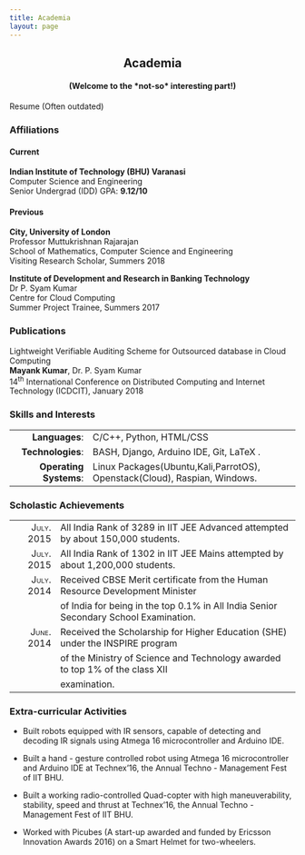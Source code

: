 ```yaml
---
title: Academia
layout: page
---
```

<h2 align="center"> Academia</h2>
<h4 align="center"> (Welcome to the *not-so* interesting part!) </h4>

<p> <a style="text-decoration:none" href="https://mayankkr8.github.io/assets/My_CV.pdf"> Resume</a> (Often outdated) </p>

### Affiliations

#### Current

**Indian Institute of Technology (BHU) Varanasi**  
<a style="text-decoration:none" href="https://iitbhu.ac.in/dept/cse">Computer Science and Engineering</a>  
Senior Undergrad (IDD)  <span class="smallcaps">GPA</span>: **9.12/10**  

#### Previous 

**City, University of London**     
<a style="text-decoration:none" href="https://www.city.ac.uk/people/academics/muttukrishnan-rajarajane"> Professor Muttukrishnan Rajarajan</a>  
School of Mathematics, Computer Science and Engineering  
Visiting Research Scholar, Summers 2018

**Institute of Development and Research in Banking Technology**       
<a style="text-decoration:none" href="https://www.idrbt.ac.in/psyam.html"> Dr P. Syam Kumar</a>  
Centre for Cloud Computing  
Summer Project Trainee, Summers 2017  

### Publications
<a style="text-decoration:none" href="https://doi.org/10.1007/978-3-319-72344-0_23"> Lightweight Verifiable Auditing Scheme for Outsourced database in Cloud Computing</a>   
**Mayank Kumar**, Dr. P. Syam Kumar  
14<sup>th</sup> International Conference on Distributed Computing and Internet Technology (ICDCIT), January 2018 

### Skills and Interests

|                                                   |                                                                           |
| -----------------: | :------------------------------------------------------------------------ |
|         **Languages**: | C/C++, Python, HTML/CSS                                       |
|      **Technologies**: | BASH, Django, Arduino IDE, Git, LaTeX .                                   |
| **Operating Systems**: | Linux Packages(Ubuntu,Kali,ParrotOS), Openstack(Cloud), Raspian, Windows. |

### Scholastic Achievements

|                                           |                                                                                      |
| ----------------------------------------: | :----------------------------------------------------------------------------------- |
| <span class="smallcaps">July.</span> 2015 | All India Rank of 3289 in IIT JEE Advanced attempted by about 150,000 students.      |
| <span class="smallcaps">July.</span> 2015 | All India Rank of 1302 in IIT JEE Mains attempted by about 1,200,000 students.       |
| <span class="smallcaps">July.</span> 2014 | Received CBSE Merit certificate from the Human Resource Development Minister         |
|                                           | of India for being in the top 0.1% in All India Senior Secondary School Examination. |
| <span class="smallcaps">June.</span> 2014 | Received the Scholarship for Higher Education (SHE) under the INSPIRE program        |
|                                           | of the Ministry of Science and Technology awarded to top 1% of the class XII         |
|                                           | examination.                                                                         |

### Extra-curricular Activities

  - Built robots equipped with IR sensors, capable of detecting and
    decoding IR signals using Atmega 16 microcontroller and Arduino IDE.

  - Built a hand - gesture controlled robot using Atmega 16
    microcontroller and Arduino IDE at Technex’16, the Annual Techno -
    Management Fest of IIT BHU.

  - Built a working radio-controlled Quad-copter with high
    maneuverability, stability, speed and thrust at Technex’16, the
    Annual Techno - Management Fest of IIT BHU.

  - Worked with Picubes (A start-up awarded and funded by Ericsson
    Innovation Awards 2016) on a Smart Helmet for two-wheelers.
